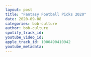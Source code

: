 ```yaml
---
layout: post
title: "Fantasy Football Picks 2020"
date: 2020-09-08
categories: bob-culture
author: bob-culture
spotify_track_id: 
youtube_video_id: 
apple_track_id: 1000490410942
youtube_metadata: 
---
```

